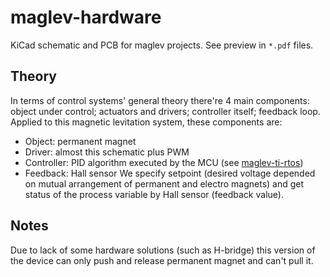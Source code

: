 # maglev-hardware
KiCad schematic and PCB for maglev projects. See preview in `*.pdf` files.

## Theory
In terms of control systems' general theory there're 4 main components: object under control; actuators and drivers; controller itself; feedback loop. Applied to this magnetic levitation system, these components are:
  - Object: permanent magnet
  - Driver: almost this schematic plus PWM
  - Controller: PID algorithm executed by the MCU (see [maglev-ti-rtos](https://github.com/ussserrr/maglev-ti-rtos))
  - Feedback: Hall sensor
We specify setpoint (desired voltage depended on mutual arrangement of permanent and electro magnets) and get status of the process variable by Hall sensor (feedback value).

## Notes
Due to lack of some hardware solutions (such as H-bridge) this version of the device can only push and release permanent magnet and can't pull it.
